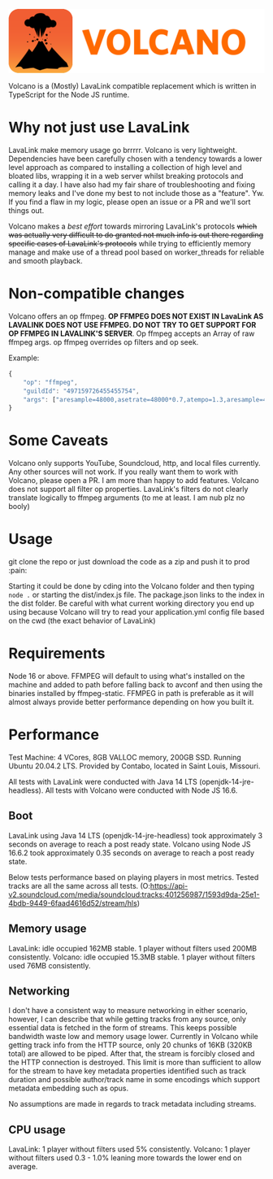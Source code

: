 ![Volcano's icon, a cartoon style volcano eruption with the text "volcano".](./images/volcano-icon.png)

Volcano is a (Mostly) LavaLink compatible replacement which is written in TypeScript for the Node JS runtime.

# Why not just use LavaLink
LavaLink make memory usage go brrrrr. Volcano is very lightweight. Dependencies have been carefully chosen with a tendency towards a lower level approach as compared to installing a collection of high level and bloated libs, wrapping it in a web server whilst breaking protocols and calling it a day. I have also had my fair share of troubleshooting and fixing memory leaks and I've done my best to not include those as a "feature". Yw. If you find a flaw in my logic, please open an issue or a PR and we'll sort things out.

Volcano makes a *best effort* towards mirroring LavaLink's protocols ~~which was actually very difficult to do granted not much info is out there regarding specific cases of LavaLink's protocols~~ while trying to efficiently memory manage and make use of a thread pool based on worker_threads for reliable and smooth playback.

# Non-compatible changes
Volcano offers an op ffmpeg. **OP FFMPEG DOES NOT EXIST IN LavaLink AS LAVALINK DOES NOT USE FFMPEG. DO NOT TRY TO GET SUPPORT FOR OP FFMPEG IN LAVALINK'S SERVER**. Op ffmpeg accepts an Array of raw ffmpeg args. op ffmpeg overrides op filters and op seek.

Example:
```js
{
	"op": "ffmpeg",
	"guildId": "497159726455455754",
	"args": ["aresample=48000,asetrate=48000*0.7,atempo=1.3,aresample=48000"]
}
```

# Some Caveats
Volcano only supports YouTube, Soundcloud, http, and local files currently. Any other sources will not work. If you really want them to work with Volcano, please open a PR. I am more than happy to add features.
Volcano does not support all filter op properties. LavaLink's filters do not clearly translate logically to ffmpeg arguments (to me at least. I am nub plz no booly)

# Usage
git clone the repo or just download the code as a zip and push it to prod :pain:

Starting it could be done by cding into the Volcano folder and then typing `node .` or starting the dist/index.js file. The package.json links to the index in the dist folder.
Be careful with what current working directory you end up using because Volcano will try to read your application.yml config file based on the cwd (the exact behavior of LavaLink)

# Requirements
Node 16 or above.
FFMPEG will default to using what's installed on the machine and added to path before falling back to avconf and then using the binaries installed by ffmpeg-static.
FFMPEG in path is preferable as it will almost always provide better performance depending on how you built it.

# Performance
Test Machine: 4 VCores, 8GB VALLOC memory, 200GB SSD. Running Ubuntu 20.04.2 LTS. Provided by Contabo, located in Saint Louis, Missouri.

All tests with LavaLink were conducted with Java 14 LTS (openjdk-14-jre-headless).
All tests with Volcano were conducted with Node JS 16.6.

## Boot
LavaLink using Java 14 LTS (openjdk-14-jre-headless) took approximately 3 seconds on average to reach a post ready state.
Volcano using Node JS 16.6.2 took approximately 0.35 seconds on average to reach a post ready state.

Below tests performance based on playing players in most metrics.
Tested tracks are all the same across all tests. (O:https://api-v2.soundcloud.com/media/soundcloud:tracks:401256987/1593d9da-25e1-4bdb-9449-6faad4616d52/stream/hls)

## Memory usage
LavaLink:
idle occupied 162MB stable.
1 player without filters used 200MB consistently.
Volcano:
idle occupied 15.3MB stable.
1 player without filters used 76MB consistently.

## Networking
I don't have a consistent way to measure networking in either scenario, however, I can describe that while getting tracks from any source, only essential data is fetched in the form of streams. This keeps possible bandwidth waste low and memory usage lower. Currently in Volcano while getting track info from the HTTP source, only 20 chunks of 16KB (320KB total) are allowed to be piped. After that, the stream is forcibly closed and the HTTP connection is destroyed. This limit is more than sufficient to allow for the stream to have key metadata properties identified such as track duration and possible author/track name in some encodings which support metadata embedding such as opus.

No assumptions are made in regards to track metadata including streams.

## CPU usage
LavaLink:
1 player without filters used 5% consistently.
Volcano:
1 player without filters used 0.3 - 1.0% leaning more towards the lower end on average.
